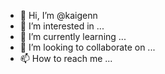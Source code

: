 - 👋 Hi, I’m @kaigenn
- 👀 I’m interested in ...
- 🌱 I’m currently learning ...
- 💞️ I’m looking to collaborate on ...
- 📫 How to reach me ...

<!---
kaigenn/kaigenn is a ✨ special ✨ repository because its `README.md` (this file) appears on your GitHub profile.
You can click the Preview link to take a look at your changes.
--->
